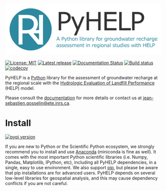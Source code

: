 ![PyHELP](./images/pyhelp_banner.png)

[![License: MIT](https://img.shields.io/badge/License-MIT-yellow.svg)](https://opensource.org/licenses/MIT)
[![Latest release](https://img.shields.io/github/release/cgq-qgc/pyhelp.svg)](https://github.com/cgq-qgc/pyhelp/releases)
[![Documentation Status](https://readthedocs.org/projects/pyhelp/badge/?version=latest)](http://pyhelp.readthedocs.io)
[![Build status](https://ci.appveyor.com/api/projects/status/ns6s8x0hkd31ffb3/branch/master?svg=true)](https://ci.appveyor.com/project/jnsebgosselin/pyhelp-rd625/branch/master)
[![codecov](https://codecov.io/gh/cgq-qgc/pyhelp/branch/master/graph/badge.svg)](https://codecov.io/gh/cgq-qgc/pyhelp)


PyHELP is a [Python](https://www.python.org/) library for the assessment of groundwater recharge at the regional scale with the [Hydrologic Evaluation of Landfill Performance](https://www.epa.gov/land-research/hydrologic-evaluation-landfill-performance-help-model) (HELP) model.

Please consult the [documentation](http://pyhelp.readthedocs.io) for more details or contact us at [jean-sebastien.gosselin@ete.inrs.ca](mailto:jean-sebastien.gosselin@ete.inrs.ca).

# Install

[![pypi version](https://img.shields.io/pypi/v/pyhelp.svg)](https://pypi.org/project/pyhelp/)

If you are new to Python or the Scientific Python ecosystem, we strongly recommend you to install and use [Anaconda](https://www.anaconda.com/download/) (miniconda is fine as well). It comes with the most important Python scientific libraries (i.e. Numpy, Pandas, Matplotlib, IPython, etc), including all PyHELP dependencies, in a single, easy to use environment. We also support [pip](https://pypi.org/project/pip/), but please be aware that pip installations are for advanced users. PyHELP depends on several low-level libraries for geospatial analysis, and this may cause dependency conflicts if you are not careful.
